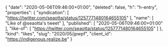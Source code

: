 {
  "date": "2020-05-06T09:46:00+01:00",
  "deleted": false,
  "h": "h-entry",
  "properties": {
    "syndication": [
      "https://twitter.com/seaotta/status/1257771480164655105"
    ],
    "name": [
      "Like of @seaotta's tweet"
    ],
    "published": [
      "2020-05-06T09:46:00+01:00"
    ],
    "like-of": [
      "https://twitter.com/seaotta/status/1257771480164655105"
    ]
  },
  "kind": "likes",
  "slug": "2020/05/jpwpf",
  "client_id": "https://indigenous.realize.be"
}
